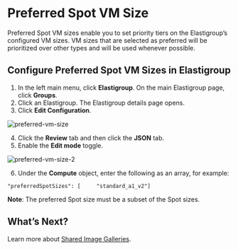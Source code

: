 # Preferred Spot VM Size 
  
Preferred Spot VM sizes enable you to set priority tiers on the Elastigroup’s configured VM sizes. VM sizes that are selected as preferred will be prioritized over other types and will be used whenever possible.  

## Configure Preferred Spot VM Sizes in Elastigroup 

1. In the left main menu, click **Elastigroup**. On the main Elastigroup page, click **Groups**. 
2. Click an Elastigroup. The Elastigroup details page opens.  
3. Click **Edit Configuration**. 

![preferred-vm-size](https://github.com/spotinst/help/assets/106514736/5af10d51-3794-48a7-8d9f-744852fa5711)

4. Click the **Review** tab and then click the **JSON** tab. 
5. Enable the **Edit mode** toggle. 

![preferred-vm-size-2](https://github.com/spotinst/help/assets/106514736/894dbd95-1e3d-430c-8ded-bd1bfe506d97)

6. Under the **Compute** object, enter the following as an array, for example: 

`"preferredSpotSizes": [     "standard_a1_v2"]` 

**Note**: The preferred Spot size must be a subset of the Spot sizes. 

## What’s Next? 

Learn more about [Shared Image Galleries](elastigroup/features-azure/shared-image-galleries).  
